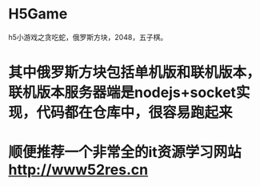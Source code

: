 # H5Game
h5小游戏之贪吃蛇，俄罗斯方块，2048，五子棋。
# 其中俄罗斯方块包括单机版和联机版本，联机版本服务器端是nodejs+socket实现，代码都在仓库中，很容易跑起来
# 顺便推荐一个非常全的it资源学习网站  http://www52res.cn
